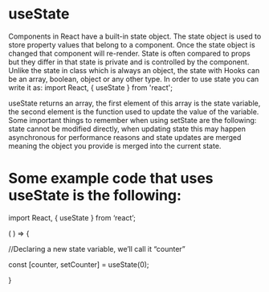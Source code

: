 # useState

Components in React have a built-in state object. The state object is used to store property values that belong to a component. Once the state object is changed that component will re-render. State is often compared to props but they differ in that state is private and is controlled by the component. Unlike the state in class which is always an object, the state with Hooks can be an array, boolean, object or any other type. In order to use state you can write it as: import React, { useState } from 'react';

useState returns an array, the first element of this array is the state variable, the second element is the function used to update the value of the variable. Some important things to remember when using setState are the following: state cannot be modified directly, when updating state this may happen asynchronous for performance reasons and state updates are merged meaning the object you provide is merged into the current state.

# Some example code that uses useState is the following:

import React, { useState } from ‘react’;

( ) => {

//Declaring a new state variable, we’ll call it “counter”

const [counter, setCounter] = useState(0);

}
